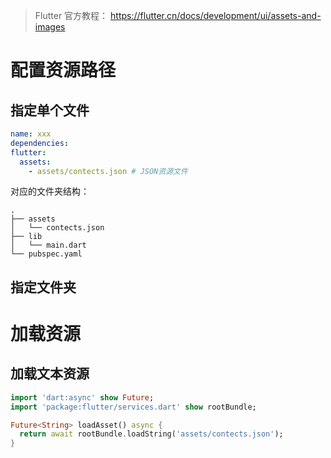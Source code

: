 
> Flutter 官方教程： https://flutter.cn/docs/development/ui/assets-and-images

# 配置资源路径

## 指定单个文件

```yaml
name: xxx
dependencies:
flutter:
  assets:
    - assets/contects.json # JSON资源文件
```

对应的文件夹结构：

```
.
├── assets
│   └── contects.json
├── lib
│   └── main.dart
└── pubspec.yaml
```

## 指定文件夹

# 加载资源

## 加载文本资源

```dart
import 'dart:async' show Future;
import 'package:flutter/services.dart' show rootBundle;

Future<String> loadAsset() async {
  return await rootBundle.loadString('assets/contects.json');
}
```
